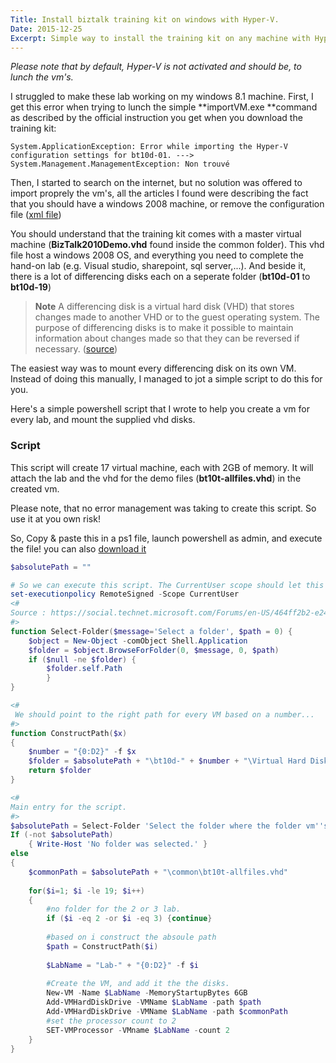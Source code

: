 ```yaml
---
Title: Install biztalk training kit on windows with Hyper-V.
Date: 2015-12-25
Excerpt: Simple way to install the training kit on any machine with Hyper-V (Script included).
---
```


*Please note that by default, Hyper-V is not activated and should be, to lunch the vm's.*

I struggled to make these lab working on my windows 8.1 machine. First, I get this error when trying to lunch the simple **importVM.exe **command as described by the official instruction you get when you download the training kit:

    System.ApplicationException: Error while importing the Hyper-V configuration settings for bt10d-01. ---> System.Management.ManagementException: Non trouvé 

Then, I started to search on the internet, but no solution was offered to import proprely the vm's, all the articles I found were describing the fact that you should have a windows 2008 machine, or remove the configuration file ([xml file](http://blogs.technet.com/b/rmilne/archive/2013/05/31/hyper-v-did-not-find-virtual-machine-to-import.aspx))
    
You should understand that the training kit comes with a master virtual machine (**BizTalk2010Demo.vhd** found inside the common folder). This vhd file host a windows 2008 OS, and everything you need to complete the hand-on lab (e.g. Visual studio, sharepoint, sql server,...). And beside it, there is a lot of differencing disks each on a seperate folder (**bt10d-01** to **bt10d-19**)

> **Note** A differencing disk is a virtual hard disk (VHD) that stores changes made to another VHD or to the guest operating system. The purpose of differencing disks is to make it possible to maintain information about changes made so that they can be reversed if necessary. ([source](http://whatis.techtarget.com/definition/differencing-disk))

The easiest way was to mount every differencing disk on its own VM. Instead of doing this manually, I managed to jot a simple script to do this for you. 

Here's a simple powershell script that I wrote to help you create a vm for every lab, and mount the supplied vhd disks. 

 
### Script ###

This script will create 17 virtual machine, each with 2GB of memory. It will attach the lab and the vhd for the demo files (**bt10t-allfiles.vhd**) in the created vm.

Please note, that no error management was taking to create this script. So use it at you own risk! 

So, Copy & paste this in a ps1 file, launch powershell as admin, and execute the file! you can also [download it](https://gist.githubusercontent.com/blackhorus/aaf27f47b040dcf3dbdd/raw/646b14f87cbfc131c1309eaec833c0f23c42761b/biztalk.ps1)  

```powershell
$absolutePath = ""

# So we can execute this script. The CurrentUser scope should let this script execute without being run as admin
set-executionpolicy RemoteSigned -Scope CurrentUser
<#  
Source : https://social.technet.microsoft.com/Forums/en-US/464ff2b2-e24a-4c82-a367-07e60a43c1b8/how-to-use-a-browseforfolder-box-in-my-powershell-script?forum=ITCG
#>
function Select-Folder($message='Select a folder', $path = 0) {
    $object = New-Object -comObject Shell.Application
    $folder = $object.BrowseForFolder(0, $message, 0, $path)  
    if ($null -ne $folder) {
    	$folder.self.Path
    	}
}

<# 
 We should point to the right path for every VM based on a number...
#>
function ConstructPath($x)
{
    $number = "{0:D2}" -f $x
    $folder = $absolutePath + "\bt10d-" + $number + "\Virtual Hard Disks\bt10d-"+ $number+".vhd"
    return $folder
}

<# 
Main entry for the script.
#>
$absolutePath = Select-Folder 'Select the folder where the folder vm''s reside'
If (-not $absolutePath) 
	{ Write-Host 'No folder was selected.' }
else 
{
    $commonPath = $absolutePath + "\common\bt10t-allfiles.vhd"
    
    for($i=1; $i -le 19; $i++)
    {
	    #no folder for the 2 or 3 lab.
	    if ($i -eq 2 -or $i -eq 3) {continue}
	    
	    #based on i construct the absoule path
	    $path = ConstructPath($i)
	    
	    $LabName = "Lab-" + "{0:D2}" -f $i
	      
	    #Create the VM, and add it the the disks.
	    New-VM -Name $LabName -MemoryStartupBytes 6GB
	    Add-VMHardDiskDrive -VMName $LabName -path $path
	    Add-VMHardDiskDrive -VMName $LabName -path $commonPath
	    #set the processor count to 2
	    SET-VMProcessor -VMname $LabName -count 2
    }
}
```
